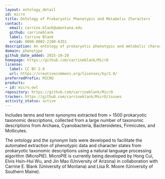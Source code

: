 ```yaml
---
layout: ontology_detail
id: micro
title: Ontology of Prokaryotic Phenotypic and Metabolic Characters
contact:
  email: carrine.blank@umontana.edu
  github: carrineblank
  label: Carrine Blank
  orcid: 0000-0002-2100-6351
description: An ontology of prokaryotic phenotypic and metabolic characters
domain: phenotype
github_date_added: 2015-10-20
homepage: https://github.com/carrineblank/MicrO
license:
  label: CC BY 2.0
  url: https://creativecommons.org/licenses/by/2.0/
preferredPrefix: MICRO
products:
- id: micro.owl
repository: https://github.com/carrineblank/MicrO
tracker: https://github.com/carrineblank/MicrO/issues
activity_status: active
---
```


Includes terms and term synonyms extracted from > 1500 prokaryotic taxonomic descriptions, collected from a large number of taxonomic descriptions from Archaea, Cyanobacteria, Bacteroidetes, Firmicutes, and Mollicutes.

The ontology and the synonym lists were developed to facilitate the automated extraction of phenotypic data and character states from prokaryotic taxonomic descriptions using a natural language processing algorithm (MicroPIE). MicroPIE is currently being developed by Hong Cui, Elvis Hsin-Hui Wu, and Jin Mao (University of Arizona) in collaboration with Carrine E. Blank (University of Montana) and Lisa R. Moore (University of Southern Maine).
